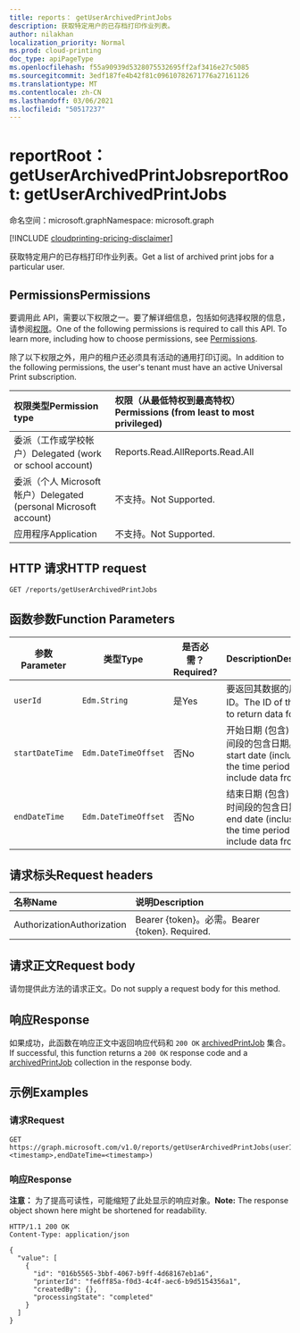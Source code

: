 ```yaml
---
title: reports： getUserArchivedPrintJobs
description: 获取特定用户的已存档打印作业列表。
author: nilakhan
localization_priority: Normal
ms.prod: cloud-printing
doc_type: apiPageType
ms.openlocfilehash: f55a90939d5328075532695ff2af3416e27c5085
ms.sourcegitcommit: 3edf187fe4b42f81c09610782671776a27161126
ms.translationtype: MT
ms.contentlocale: zh-CN
ms.lasthandoff: 03/06/2021
ms.locfileid: "50517237"
---
```

# <a name="reportroot-getuserarchivedprintjobs"></a><span data-ttu-id="a4d8e-103">reportRoot： getUserArchivedPrintJobs</span><span class="sxs-lookup"><span data-stu-id="a4d8e-103">reportRoot: getUserArchivedPrintJobs</span></span>
<span data-ttu-id="a4d8e-104">命名空间：microsoft.graph</span><span class="sxs-lookup"><span data-stu-id="a4d8e-104">Namespace: microsoft.graph</span></span>

[!INCLUDE [cloudprinting-pricing-disclaimer](../../includes/cloudprinting-pricing-disclaimer.md)]

<span data-ttu-id="a4d8e-105">获取特定用户的已存档打印作业列表。</span><span class="sxs-lookup"><span data-stu-id="a4d8e-105">Get a list of archived print jobs for a particular user.</span></span>

## <a name="permissions"></a><span data-ttu-id="a4d8e-106">Permissions</span><span class="sxs-lookup"><span data-stu-id="a4d8e-106">Permissions</span></span>
<span data-ttu-id="a4d8e-p101">要调用此 API，需要以下权限之一。要了解详细信息，包括如何选择权限的信息，请参阅[权限](/graph/permissions-reference)。</span><span class="sxs-lookup"><span data-stu-id="a4d8e-p101">One of the following permissions is required to call this API. To learn more, including how to choose permissions, see [Permissions](/graph/permissions-reference).</span></span>

<span data-ttu-id="a4d8e-109">除了以下权限之外，用户的租户还必须具有活动的通用打印订阅。</span><span class="sxs-lookup"><span data-stu-id="a4d8e-109">In addition to the following permissions, the user's tenant must have an active Universal Print subscription.</span></span>

|<span data-ttu-id="a4d8e-110">权限类型</span><span class="sxs-lookup"><span data-stu-id="a4d8e-110">Permission type</span></span> | <span data-ttu-id="a4d8e-111">权限（从最低特权到最高特权）</span><span class="sxs-lookup"><span data-stu-id="a4d8e-111">Permissions (from least to most privileged)</span></span> |
|:---------------|:--------------------------------------------|
|<span data-ttu-id="a4d8e-112">委派（工作或学校帐户）</span><span class="sxs-lookup"><span data-stu-id="a4d8e-112">Delegated (work or school account)</span></span>| <span data-ttu-id="a4d8e-113">Reports.Read.All</span><span class="sxs-lookup"><span data-stu-id="a4d8e-113">Reports.Read.All</span></span> |
|<span data-ttu-id="a4d8e-114">委派（个人 Microsoft 帐户）</span><span class="sxs-lookup"><span data-stu-id="a4d8e-114">Delegated (personal Microsoft account)</span></span>|<span data-ttu-id="a4d8e-115">不支持。</span><span class="sxs-lookup"><span data-stu-id="a4d8e-115">Not Supported.</span></span>|
|<span data-ttu-id="a4d8e-116">应用程序</span><span class="sxs-lookup"><span data-stu-id="a4d8e-116">Application</span></span>|<span data-ttu-id="a4d8e-117">不支持。</span><span class="sxs-lookup"><span data-stu-id="a4d8e-117">Not Supported.</span></span>|

## <a name="http-request"></a><span data-ttu-id="a4d8e-118">HTTP 请求</span><span class="sxs-lookup"><span data-stu-id="a4d8e-118">HTTP request</span></span>

<!-- {
  "blockType": "ignored"
}
-->
``` http
GET /reports/getUserArchivedPrintJobs
```

## <a name="function-parameters"></a><span data-ttu-id="a4d8e-119">函数参数</span><span class="sxs-lookup"><span data-stu-id="a4d8e-119">Function Parameters</span></span>

| <span data-ttu-id="a4d8e-120">参数</span><span class="sxs-lookup"><span data-stu-id="a4d8e-120">Parameter</span></span>     | <span data-ttu-id="a4d8e-121">类型</span><span class="sxs-lookup"><span data-stu-id="a4d8e-121">Type</span></span>                 | <span data-ttu-id="a4d8e-122">是否必需？</span><span class="sxs-lookup"><span data-stu-id="a4d8e-122">Required?</span></span> | <span data-ttu-id="a4d8e-123">Description</span><span class="sxs-lookup"><span data-stu-id="a4d8e-123">Description</span></span>                                                          |
|---------------|----------------------|-----------|----------------------------------------------------------------------|
| `userId`      | `Edm.String`         | <span data-ttu-id="a4d8e-124">是</span><span class="sxs-lookup"><span data-stu-id="a4d8e-124">Yes</span></span>       | <span data-ttu-id="a4d8e-125">要返回其数据的用户的 ID。</span><span class="sxs-lookup"><span data-stu-id="a4d8e-125">The ID of the user to return data for.</span></span>                               |
| `startDateTime` | `Edm.DateTimeOffset` | <span data-ttu-id="a4d8e-126">否</span><span class="sxs-lookup"><span data-stu-id="a4d8e-126">No</span></span>        | <span data-ttu-id="a4d8e-127">开始日期 (包含) 数据时间段的包含日期。</span><span class="sxs-lookup"><span data-stu-id="a4d8e-127">The start date (inclusive) for the time period to include data from.</span></span> |
| `endDateTime`   | `Edm.DateTimeOffset` | <span data-ttu-id="a4d8e-128">否</span><span class="sxs-lookup"><span data-stu-id="a4d8e-128">No</span></span>        | <span data-ttu-id="a4d8e-129">结束日期 (包含) 数据的时间段的包含日期。</span><span class="sxs-lookup"><span data-stu-id="a4d8e-129">The end date (inclusive) for the time period to include data from.</span></span>   |

## <a name="request-headers"></a><span data-ttu-id="a4d8e-130">请求标头</span><span class="sxs-lookup"><span data-stu-id="a4d8e-130">Request headers</span></span>
|<span data-ttu-id="a4d8e-131">名称</span><span class="sxs-lookup"><span data-stu-id="a4d8e-131">Name</span></span>|<span data-ttu-id="a4d8e-132">说明</span><span class="sxs-lookup"><span data-stu-id="a4d8e-132">Description</span></span>|
|:---|:---|
|<span data-ttu-id="a4d8e-133">Authorization</span><span class="sxs-lookup"><span data-stu-id="a4d8e-133">Authorization</span></span>|<span data-ttu-id="a4d8e-p102">Bearer {token}。必需。</span><span class="sxs-lookup"><span data-stu-id="a4d8e-p102">Bearer {token}. Required.</span></span>|

## <a name="request-body"></a><span data-ttu-id="a4d8e-136">请求正文</span><span class="sxs-lookup"><span data-stu-id="a4d8e-136">Request body</span></span>
<span data-ttu-id="a4d8e-137">请勿提供此方法的请求正文。</span><span class="sxs-lookup"><span data-stu-id="a4d8e-137">Do not supply a request body for this method.</span></span>

## <a name="response"></a><span data-ttu-id="a4d8e-138">响应</span><span class="sxs-lookup"><span data-stu-id="a4d8e-138">Response</span></span>

<span data-ttu-id="a4d8e-139">如果成功，此函数在响应正文中返回响应代码和 `200 OK` [archivedPrintJob](../resources/archivedprintjob.md) 集合。</span><span class="sxs-lookup"><span data-stu-id="a4d8e-139">If successful, this function returns a `200 OK` response code and a [archivedPrintJob](../resources/archivedprintjob.md) collection in the response body.</span></span>

## <a name="examples"></a><span data-ttu-id="a4d8e-140">示例</span><span class="sxs-lookup"><span data-stu-id="a4d8e-140">Examples</span></span>

### <a name="request"></a><span data-ttu-id="a4d8e-141">请求</span><span class="sxs-lookup"><span data-stu-id="a4d8e-141">Request</span></span>
<!-- {
  "blockType": "request",
  "name": "reportroot_getuserarchivedprintjobs"
}
-->
``` http
GET https://graph.microsoft.com/v1.0/reports/getUserArchivedPrintJobs(userId='{id}',startDateTime=<timestamp>,endDateTime=<timestamp>)
```

### <a name="response"></a><span data-ttu-id="a4d8e-142">响应</span><span class="sxs-lookup"><span data-stu-id="a4d8e-142">Response</span></span>
<span data-ttu-id="a4d8e-143">**注意：** 为了提高可读性，可能缩短了此处显示的响应对象。</span><span class="sxs-lookup"><span data-stu-id="a4d8e-143">**Note:** The response object shown here might be shortened for readability.</span></span>
<!-- {
  "blockType": "response",
  "truncated": true,
  "@odata.type": "Collection(microsoft.graph.archivedPrintJob)"
}
-->
``` http
HTTP/1.1 200 OK
Content-Type: application/json

{
  "value": [
    {
      "id": "016b5565-3bbf-4067-b9ff-4d68167eb1a6",
      "printerId": "fe6ff85a-f0d3-4c4f-aec6-b9d5154356a1",
      "createdBy": {},
      "processingState": "completed"
    }
  ]
}
```

